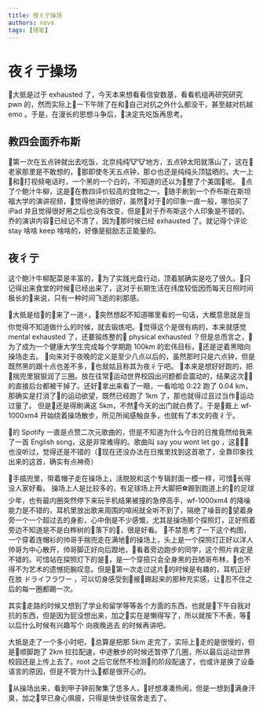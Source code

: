 ```yaml
---
title: 夜彳亍操场
authors: nova
tags: [随笔]
---
```


# 夜彳亍操场
👴大抵是过于 exhausted 了，今天本来想看看信安数基，看看机组再研究研究 pwn 的，然而实际上👴一下午除了在和👴自己对抗之外什么都没干，甚至越对抗越 emo 。于是，在漫长的思想斗争后，👴决定先吃饭再思考。



<!--truncate-->

## 教四会面乔布斯
👴第一次在五点钟就出去吃饭，北京纯纯🐮🐮地方，五点钟太阳就落山了，这在👴老家那里是不敢想的，👴那即使冬天五点钟，那🌞也还是纯纯头顶猛晒的。大一上👴和👩打视频电话时，一个黑的一个白的，不知道的还以为👴整了个美国👩呢。
👴点了个鲍汁牛柳，这是👴在教四评价较高的食物之一。👴随手刷到一个乔布斯在斯坦福大学的演讲视频，👴觉得他讲的很好，虽然👴对于🍎的印象一直一般，哪怕买了 iPad 并且觉得很好用之后也没有改变，但是👴对于乔布斯这个人印象是不错的。
乔的演讲内容👴已经记不清了，因为👴那时候已经 exhausted 了。就记得个评论 stay 啥啥 keep 啥啥的，好像是挺励志正能量的。

## 夜彳亍
这个鲍汁牛柳配菜是丰富的，👴为了实践光盘行动，顶着腻确实是吃了很久。👴只记得出来食堂的时候🌛已经出来了，这对于长期生活在纬度较低因而每天日照时间极长的👴来说，只有一种时间飞逝的刹那感。

🌛大抵是给👴的🧠来了一道⚡️，👴突然想起不知道哪里看的一句话，大概意思就是当你觉得不知道做什么的时候，就去锻炼吧。👴觉得这个是很有病的，本来就感觉 mental exhausted 了，还要锻炼整的👴 physical exhausted ？但是总而言之，👴为了成为一个健康大学生完成每个学期跑 100km 的宏伟目标，👴还是逆着黑暗向操场走去。
👴向来对于夜晚的定义是至少八点以后的，虽然那时只是六点钟，但是既然黑的跟十点也差不多，👴也就姑且称其为夜彳亍吧。
👴本来是想好好跑的，把📱揣兜里狠狠润了三圈。放在往常👴运动世界校园出问题都会震动的，结果这次🐶🌞的直接后台都被干掉了。还好👴拿出来看了一眼，一看哈哈 0:22 跑了 0.04 km，那确实是打消了👴的运动欲望，既然已经跑了 1km 了，那也就得过且过当作👴运动过量了。
但是👴还是得刷满这 5km，不然👴今天的出门就白费了。于是👴戴上 wf-1000xm4 开始绕着操场散步，所见所闻感触良多，也就有了本文的夜彳亍。

👴的 Spotify 一直是点赞二次元歌曲的，但是不知道为什么今日的日推竟然给我来了一首 English song，这是非常难得的。歌曲叫 say you wont let go ，这🧑‍🎤👴也没听过，觉得还是不错的（👴现在还没办法在日推里找到这首歌了，全靠印象找出来的这首，确实有点神奇）

👴手插兜里，带着帽子走在操场上，活脱脱和这个专辑封面一模一样，可惜👴长得没人家好看。
操场上人是比较多的，有足球场上开大脚把⚽️踢到跑道上的👩的足球少年，也有最内圈突然停下来玩手机结果被撞的急停高手，wf-1000xm4 的降噪能力是不错的，耳机里放出歌来周围的喧闹就全听不到了，隔绝了噪音的👴望着身旁一个一个超过去的身影，心中倒是不少感慨，尤其是操场那个探照灯，正好照着旁边不知道是不是白桦树的🌲落下的🍂，很是好看。
👴不禁思考了一下这个构图，一个穿着连帽衫的帅哥手揣兜走在满地🍂的操场上，头上是一个探照灯正好以洋人帅哥为中心散开，帅哥脚正好向后蹬地，👀看着旁边跑步的同学，这个照片肯定是不错的。可惜站在探照灯下的是👴，是一个穿搭只会全身黑的丑陋哥布林，👴也不得不为艺术的遗憾扼腕叹息。但是👴第一次走过这片🍂的时候是有趣的，耳机正好在放 ドライフラワー ，可以切身感受到🍂被👴踢起来的那种充实感，让👴忍不住之后的每一圈都踢一次。

其实👴走路的时候又想到了学业和留学等等各个方面的东西，也就是👴下午自我对抗的东西，但是因为屁没想出来，加之👴实在是懒得写了，所以就按下不表，等👴以后什么时候有兴趣写个 向夜晚逃去 的时候再讲吧。

大抵是走了一个多小时吧，👴总算是把那 5km 走完了，实际上👴走的是很慢的，但是👴顺脚跑了 2km 拉拉配速，中途散步的时候还暂停了几圈，所以最后运动世界校园还是上传上去了。root 之后它居然不检测👴的阶段配速了，也或许是换了设备语言的原因，但是不管为什么👴都是很开心的。

👴从操场出来，看到甲子钟前聚集了恁多人，👴好想凑凑热闹，但是一想到👴满身汗臭，加之👴早已身心俱疲，只得是快步往宿舍走去了。
